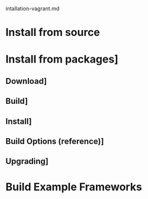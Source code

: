 intallation-vagrant.md

# Install from source
# Install from packages]
## Download]
## Build]
## Install]
## Build Options (reference)]
## Upgrading]
# Build Example Frameworks
